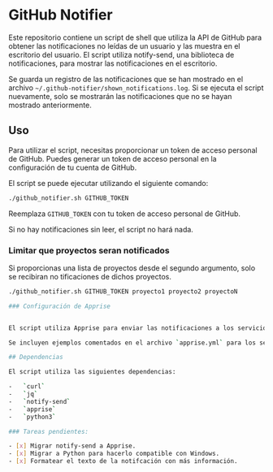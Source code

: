 # GitHub Notifier

Este repositorio contiene un script de shell que utiliza la API de GitHub para obtener las notificaciones no leídas de un usuario y las muestra en el escritorio del usuario. El script utiliza notify-send, una biblioteca de notificaciones, para mostrar las notificaciones en el escritorio.

Se guarda un registro de las notificaciones que se han mostrado en el archivo `~/.github-notifier/shown_notifications.log`. Si se ejecuta el script nuevamente, solo se mostrarán las notificaciones que no se hayan mostrado anteriormente.

## Uso

Para utilizar el script, necesitas proporcionar un token de acceso personal de GitHub. Puedes generar un token de acceso personal en la configuración de tu cuenta de GitHub.

El script se puede ejecutar utilizando el siguiente comando:

```bash
./github_notifier.sh GITHUB_TOKEN
```

Reemplaza `GITHUB_TOKEN` con tu token de acceso personal de GitHub.

Si no hay notificaciones sin leer, el script no hará nada.

### Limitar que proyectos seran notificados

Si proporcionas una lista de proyectos desde el segundo argumento, solo se recibiran no tificaciones de dichos proyectos.
```bash
./github_notifier.sh GITHUB_TOKEN proyecto1 proyecto2 proyectoN

### Configuración de Apprise


El script utiliza Apprise para enviar las notificaciones a los serviciones que se deseen. Para configurar Apprise, se debe editar el archivo `~/.github-notifier/apprise.yml` y agregar las configuraciones de los servicios que se deseen. Para más información sobre Apprise, visita [su página web](https://github.com/caronc/apprise)

Se incluyen ejemplos comentados en el archivo `apprise.yml` para los servicios más populares.

## Dependencias

El script utiliza las siguientes dependencias:

-   `curl`
-   `jq`
-   `notify-send`
-   `apprise`
-   `python3`

### Tareas pendientes:

- [x] Migrar notify-send a Apprise.
- [x] Migrar a Python para hacerlo compatible con Windows.
- [x] Formatear el texto de la notifcación con más información.
